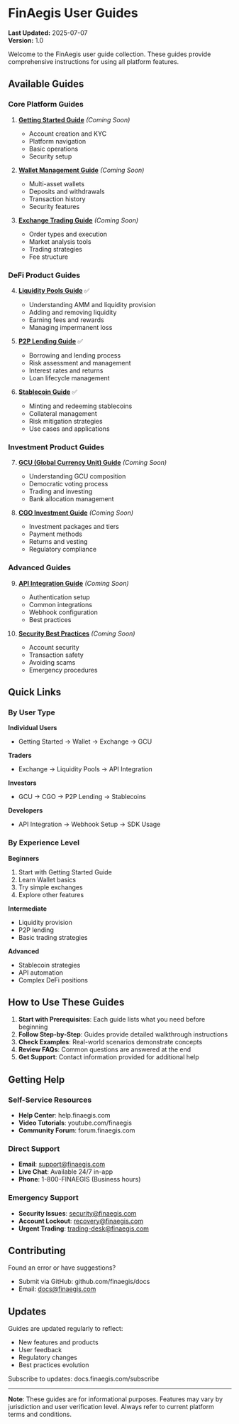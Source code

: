 # FinAegis User Guides

**Last Updated:** 2025-07-07  
**Version:** 1.0

Welcome to the FinAegis user guide collection. These guides provide comprehensive instructions for using all platform features.

## Available Guides

### Core Platform Guides

1. **[Getting Started Guide](GETTING_STARTED.md)** *(Coming Soon)*
   - Account creation and KYC
   - Platform navigation
   - Basic operations
   - Security setup

2. **[Wallet Management Guide](WALLET_GUIDE.md)** *(Coming Soon)*
   - Multi-asset wallets
   - Deposits and withdrawals
   - Transaction history
   - Security features

3. **[Exchange Trading Guide](EXCHANGE_GUIDE.md)** *(Coming Soon)*
   - Order types and execution
   - Market analysis tools
   - Trading strategies
   - Fee structure

### DeFi Product Guides

4. **[Liquidity Pools Guide](LIQUIDITY_POOLS_GUIDE.md)** ✅
   - Understanding AMM and liquidity provision
   - Adding and removing liquidity
   - Earning fees and rewards
   - Managing impermanent loss

5. **[P2P Lending Guide](P2P_LENDING_GUIDE.md)** ✅
   - Borrowing and lending process
   - Risk assessment and management
   - Interest rates and returns
   - Loan lifecycle management

6. **[Stablecoin Guide](STABLECOIN_GUIDE.md)** ✅
   - Minting and redeeming stablecoins
   - Collateral management
   - Risk mitigation strategies
   - Use cases and applications

### Investment Product Guides

7. **[GCU (Global Currency Unit) Guide](GCU_GUIDE.md)** *(Coming Soon)*
   - Understanding GCU composition
   - Democratic voting process
   - Trading and investing
   - Bank allocation management

8. **[CGO Investment Guide](CGO_GUIDE.md)** *(Coming Soon)*
   - Investment packages and tiers
   - Payment methods
   - Returns and vesting
   - Regulatory compliance

### Advanced Guides

9. **[API Integration Guide](API_GUIDE.md)** *(Coming Soon)*
   - Authentication setup
   - Common integrations
   - Webhook configuration
   - Best practices

10. **[Security Best Practices](SECURITY_GUIDE.md)** *(Coming Soon)*
    - Account security
    - Transaction safety
    - Avoiding scams
    - Emergency procedures

## Quick Links

### By User Type

**Individual Users**
- Getting Started → Wallet → Exchange → GCU

**Traders**
- Exchange → Liquidity Pools → API Integration

**Investors**
- GCU → CGO → P2P Lending → Stablecoins

**Developers**
- API Integration → Webhook Setup → SDK Usage

### By Experience Level

**Beginners**
1. Start with Getting Started Guide
2. Learn Wallet basics
3. Try simple exchanges
4. Explore other features

**Intermediate**
- Liquidity provision
- P2P lending
- Basic trading strategies

**Advanced**
- Stablecoin strategies
- API automation
- Complex DeFi positions

## How to Use These Guides

1. **Start with Prerequisites**: Each guide lists what you need before beginning
2. **Follow Step-by-Step**: Guides provide detailed walkthrough instructions
3. **Check Examples**: Real-world scenarios demonstrate concepts
4. **Review FAQs**: Common questions are answered at the end
5. **Get Support**: Contact information provided for additional help

## Getting Help

### Self-Service Resources
- **Help Center**: help.finaegis.com
- **Video Tutorials**: youtube.com/finaegis
- **Community Forum**: forum.finaegis.com

### Direct Support
- **Email**: support@finaegis.com
- **Live Chat**: Available 24/7 in-app
- **Phone**: 1-800-FINAEGIS (Business hours)

### Emergency Support
- **Security Issues**: security@finaegis.com
- **Account Lockout**: recovery@finaegis.com
- **Urgent Trading**: trading-desk@finaegis.com

## Contributing

Found an error or have suggestions? 
- Submit via GitHub: github.com/finaegis/docs
- Email: docs@finaegis.com

## Updates

Guides are updated regularly to reflect:
- New features and products
- User feedback
- Regulatory changes
- Best practices evolution

Subscribe to updates: docs.finaegis.com/subscribe

---

**Note**: These guides are for informational purposes. Features may vary by jurisdiction and user verification level. Always refer to current platform terms and conditions.